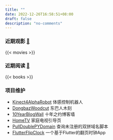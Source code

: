 ```yaml
---
title: ""
date: 2022-12-26T16:58:51+08:00
draft: false
description: "no-comments"
---
```

### 近期观影 [🔗](/movies)

{{< movies >}}

### 近期阅读 [🔗](/books)

{{< books >}}

### 项目维护
* [Kinect4AlphaRobot](/post/tech/kinect4alpharobot/) 体感控制机器人
* [DongbazWoodcut](https://project.xlap.top/dongbaz) 东巴人木刻
* [10YearBlogWall](https://project.xlap.top/10year) 十年之约博客墙
* [HomeTV](https://project.xlap.top/hometv) 家庭电视引导页
* [PullDoublePYDomain](https://github.com/liuchaowen/pull-double-pinyin-domain.git) 查询未注册的双拼域名脚本
* [FlutterFlipClock](https://github.com/liuchaowen/flutter-flipclock.git) 一个基于Flutter的翻页时钟App
